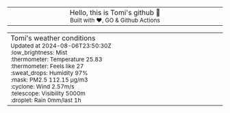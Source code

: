
<div align="center">
<table>
<tbody>
<td align="center">
<img width="2000" height="0"><br>
Hello, this is Tomi's github 👋<br>
<sup>Built with ❤️, GO & Github Actions</sup><br>
<img width="2000" height="0">
</td>
</tbody>
</table>
</div>
<table>
<tbody>
<td align="left">
<img width="2000" height="0"><br>
Tomi's weather conditions<br>
<sup>Updated at 2024-08-06T23:50:30Z</sup><br>
<sup>:low_brightness: Mist</sup><br>
<sup>:thermometer: Temperature 25.83 </sup><br>
<sup>:thermometer: Feels like 27</sup><br>
<sup>:sweat_drops: Humidity 97%</sup><br>
<sup>:mask: PM2.5 112.15 μg/m3</sup><br>
<sup>:cyclone: Wind 2.57m/s </sup><br>
<sup>:telescope: Visibility 5000m </sup><br>
<sup>:droplet: Rain 0mm/last 1h </sup><br>
<img width="2000" height="0">
</td>
<td align="left">
<img width="2000" height="0"><br>
<br>
<img width="2000" height="0">
</td>
</tbody>
</table>
</div>
    